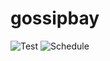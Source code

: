 # gossipbay

![Test](https://github.com/eric7578/gossipbay/workflows/Test/badge.svg)
![Schedule](https://github.com/eric7578/gossipbay/workflows/Schedule/badge.svg)
